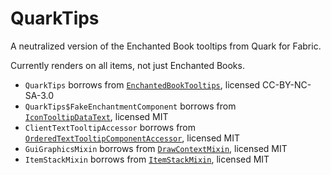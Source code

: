 # QuarkTips

A neutralized version of the Enchanted Book tooltips from Quark for Fabric.

Currently renders on all items, not just Enchanted Books.

- `QuarkTips` borrows from [`EnchantedBookTooltips`](https://github.com/VazkiiMods/Quark/blob/139dee65010e05700092ddf3fb1104e0de3da230/src/main/java/org/violetmoon/quark/content/client/tooltip/EnchantedBookTooltips.java), licensed CC-BY-NC-SA-3.0
- `QuarkTips$FakeEnchantmentComponent` borrows from [`IconTooltipDataText`](https://github.com/Bernasss12/BetterEnchantedBooks/blob/6ee2983ccc0896ce1552c76e535a2a8c3d9168d2/src/main/java/dev/bernasss12/bebooks/util/text/IconTooltipDataText.java), licensed MIT
- `ClientTextTooltipAccessor` borrows from [`OrderedTextTooltipComponentAccessor`](https://github.com/Bernasss12/BetterEnchantedBooks/blob/6ee2983ccc0896ce1552c76e535a2a8c3d9168d2/src/main/java/dev/bernasss12/bebooks/mixin/OrderedTextTooltipComponentAccessor.java), licensed MIT
- `GuiGraphicsMixin` borrows from [`DrawContextMixin`](https://github.com/Bernasss12/BetterEnchantedBooks/blob/6ee2983ccc0896ce1552c76e535a2a8c3d9168d2/src/main/java/dev/bernasss12/bebooks/mixin/DrawContextMixin.java), licensed MIT
- `ItemStackMixin` borrows from [`ItemStackMixin`](https://github.com/Bernasss12/BetterEnchantedBooks/blob/6ee2983ccc0896ce1552c76e535a2a8c3d9168d2/src/main/java/dev/bernasss12/bebooks/mixin/ItemStackMixin.java), licensed MIT
